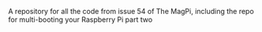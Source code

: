 A repository for all the code from issue 54 of The MagPi, including the repo for multi-booting your Raspberry Pi part two
